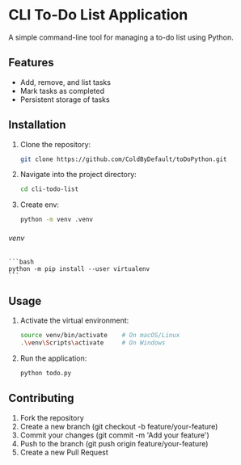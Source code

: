 # CLI To-Do List Application

A simple command-line tool for managing a to-do list using Python.

## Features

- Add, remove, and list tasks
- Mark tasks as completed
- Persistent storage of tasks

## Installation

1. Clone the repository:
   ```bash
   git clone https://github.com/ColdByDefault/toDoPython.git
   ```
2. Navigate into the project directory:   
    ```bash
    cd cli-todo-list
    ```
3. Create env:
    ```bash
    python -m venv .venv
    ```
###### venv
    ```bash
    python -m pip install --user virtualenv
    ```

## Usage
1. Activate the virtual environment:
    ```bash
    source venv/bin/activate    # On macOS/Linux
    .\venv\Scripts\activate     # On Windows
    ```
2. Run the application:
    ```bash
    python todo.py
    ```


## Contributing

1.    Fork the repository
2.    Create a new branch (git checkout -b feature/your-feature)
3.    Commit your changes (git commit -m 'Add your feature')
4.    Push to the branch (git push origin feature/your-feature)
5.    Create a new Pull Request

